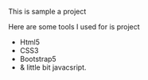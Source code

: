 This is sample a project
<p>Here are some tools I used for is project</p>
<ul>
  <li>Html5</li>
  <li>CSS3</li>
  <li>Bootstrap5</li>
  <li>& little bit javacsript.</li>
</ul>
